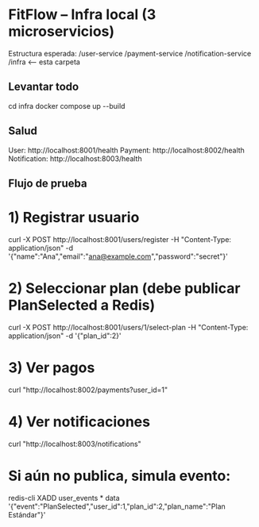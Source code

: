 # FitFlow – Infra local (3 microservicios)

Estructura esperada:
/user-service
/payment-service
/notification-service
/infra  <-- esta carpeta

## Levantar todo
cd infra
docker compose up --build

## Salud
User:         http://localhost:8001/health
Payment:      http://localhost:8002/health
Notification: http://localhost:8003/health

## Flujo de prueba
# 1) Registrar usuario
curl -X POST http://localhost:8001/users/register -H "Content-Type: application/json" -d '{"name":"Ana","email":"ana@example.com","password":"secret"}'

# 2) Seleccionar plan (debe publicar PlanSelected a Redis)
curl -X POST http://localhost:8001/users/1/select-plan -H "Content-Type: application/json" -d '{"plan_id":2}'

# 3) Ver pagos
curl "http://localhost:8002/payments?user_id=1"

# 4) Ver notificaciones
curl "http://localhost:8003/notifications"

# Si aún no publica, simula evento:
redis-cli XADD user_events * data '{"event":"PlanSelected","user_id":1,"plan_id":2,"plan_name":"Plan Estándar"}'
